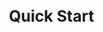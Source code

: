 ---
title: Quick Start
excerpt: An end-to-end demonstration for operations on Zilliz Cloud
category: 642a6f4269ec7e000bba19ca
---